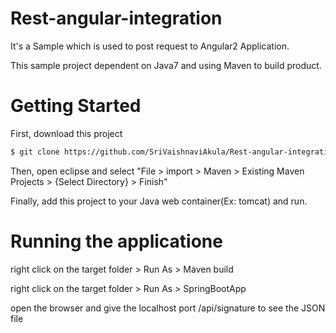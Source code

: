 # Rest-angular-integration

It's a Sample which is used to post request to Angular2 Application.

This sample project dependent on Java7 and using Maven to build product.</br>

# Getting Started

First, download this project

```bash
$ git clone https://github.com/SriVaishnaviAkula/Rest-angular-integration.git
```

Then, open eclipse and select "File > import > Maven > Existing Maven Projects > {Select Directory} > Finish"

Finally, add this project to your Java web container(Ex: tomcat) and run.

# Running the applicatione
right click on the target folder > Run As > Maven build 

right click on the target folder > Run As > SpringBootApp

open the browser and give the localhost port /api/signature to see the JSON file
